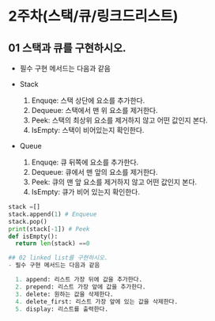 # 2주차(스택/큐/링크드리스트)

## 01 스택과 큐를 구현하시오.
- 필수 구현 메서드는 다음과 같음
- Stack
  1. Enquqe: 스택 상단에 요소를 추가한다.
  2. Dequeue: 스택에서 맨 위 요소를 제거한다.
  3. Peek: 스택의 최상위 요소를 제거하지 않고 어떤 값인지 본다.
  4. IsEmpty: 스택이 비어있는지 확인한다.
 
- Queue
  1. Enquqe: 큐 뒤쪽에 요소를 추가한다.
  2. Dequeue: 큐에서 맨 앞의 요소를 제거한다.
  3. Peek: 큐의 맨 앞 요소를 제거하지 않고 어떤 값인지 본다.
  4. IsEmpty: 큐가 비어 있는지 확인한다.
 
``` python
stack =[]
stack.append(1) # Enqueue
stack.pop()
print(stack[-1]) # Peek
def isEmpty():
  return len(stack) ==0

## 02 linked list를 구현하시오.
- 필수 구현 메서드는 다음과 같음

  1. append: 리스트 가장 뒤에 값을 추가한다.
  2. prepend: 리스트 가장 앞에 값을 추가한다.
  3. delete: 원하는 값을 삭제한다.
  4. delete_first: 리스트 가장 앞에 있는 값을 삭제한다.
  5. display: 리스트를 출력한다.
